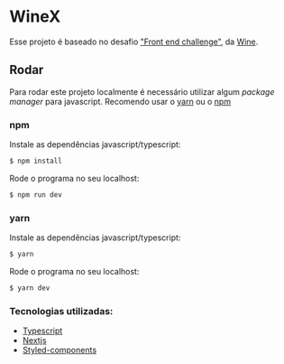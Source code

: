 # WineX

Esse projeto é baseado no desafio ["Front end challenge"](https://github.com/winecombr/frontend-challenge), da [Wine](https://www.wine.com.br/).

## Rodar

Para rodar este projeto localmente é necessário utilizar algum _package manager_ para javascript. Recomendo usar o [yarn](https://styled-components.com/docs/api#typescript) ou o [npm](https://docs.npmjs.com/downloading-and-installing-node-js-and-npm)

### npm

Instale as dependências javascript/typescript:

```bash
$ npm install
```

Rode o programa no seu localhost:

```bash
$ npm run dev
```

### yarn

Instale as dependências javascript/typescript:

```bash
$ yarn
```

Rode o programa no seu localhost:

```bash
$ yarn dev
```

### Tecnologias utilizadas:

- [Typescript](https://www.typescriptlang.org/)
- [Nextjs](https://nextjs.org/docs/getting-started)
- [Styled-components](https://styled-components.com/)
